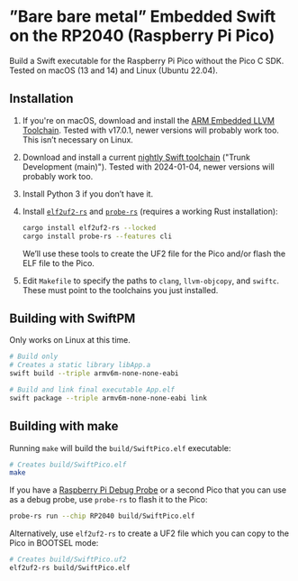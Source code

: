 # ”Bare bare metal” Embedded Swift on the RP2040 (Raspberry Pi Pico)

Build a Swift executable for the Raspberry Pi Pico without the Pico C SDK. Tested on macOS (13 and 14) and Linux (Ubuntu 22.04).

## Installation

1. If you're on macOS, download and install the [ARM Embedded LLVM Toolchain](https://github.com/ARM-software/LLVM-embedded-toolchain-for-Arm/releases/). Tested with v17.0.1, newer versions will probably work too. This isn’t necessary on Linux.

2. Download and install a current [nightly Swift toolchain](https://www.swift.org/download/#snapshots) ("Trunk Development (main)"). Tested with 2024-01-04, newer versions will probably work too.

3. Install Python 3 if you don’t have it.

4. Install [`elf2uf2-rs`](https://crates.io/crates/elf2uf2-rs) and [`probe-rs`](https://probe.rs/) (requires a working Rust installation):

      ```sh
      cargo install elf2uf2-rs --locked
      cargo install probe-rs --features cli
      ```

      We’ll use these tools to create the UF2 file for the Pico and/or flash the ELF file to the Pico.
  
5. Edit `Makefile` to specify the paths to `clang`, `llvm-objcopy`, and `swiftc`. These must point to the toolchains you just installed.

## Building with SwiftPM

Only works on Linux at this time.

```sh
# Build only
# Creates a static library libApp.a
swift build --triple armv6m-none-none-eabi

# Build and link final executable App.elf
swift package --triple armv6m-none-none-eabi link
```

## Building with make

Running `make` will build the `build/SwiftPico.elf` executable:

```sh
# Creates build/SwiftPico.elf
make
```

If you have a [Raspberry Pi Debug Probe](https://www.raspberrypi.com/documentation/microcontrollers/debug-probe.html) or a second Pico that you can use as a debug probe, use `probe-rs` to flash it to the Pico:

```sh
probe-rs run --chip RP2040 build/SwiftPico.elf
```

Alternatively, use `elf2uf2-rs` to create a UF2 file which you can copy to the Pico in BOOTSEL mode:

```sh
# Creates build/SwiftPico.uf2
elf2uf2-rs build/SwiftPico.elf
```

